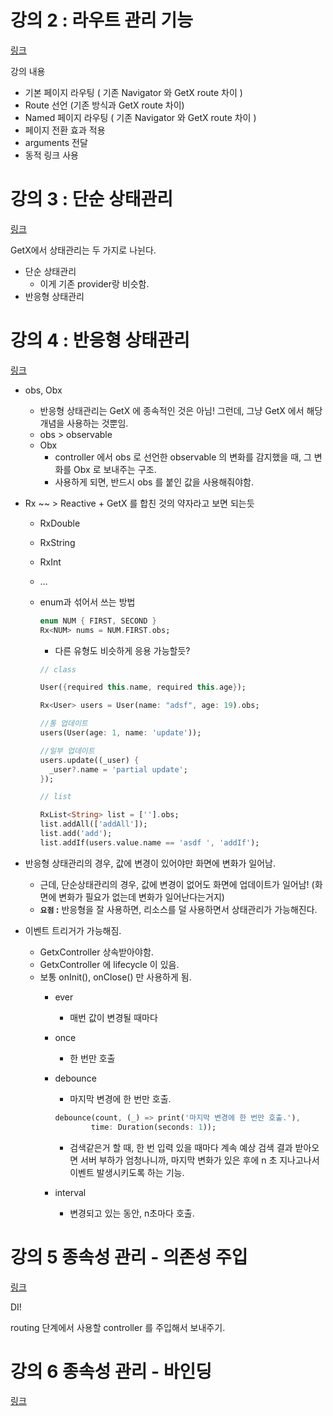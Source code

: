 # 강의 2 : 라우트 관리 기능

[링크](https://www.youtube.com/watch?v=OXfG-D4PNpQ)

강의 내용

- 기본 페이지 라우팅 ( 기존 Navigator 와 GetX route 차이 )
- Route 선언 (기존 방식과 GetX route 차이)
- Named 페이지 라우팅 ( 기존 Navigator 와 GetX route 차이 )
- 페이지 전환 효과 적용
- arguments 전달
- 동적 링크 사용

# 강의 3 : 단순 상태관리

[링크](https://www.youtube.com/watch?v=k3hgQu6it4c)

GetX에서 상태관리는 두 가지로 나뉜다.

- 단순 상태관리
    - 이게 기존 provider랑 비슷함.
- 반응형 상태관리

# 강의 4 : 반응형 상태관리
[링크](https://www.youtube.com/watch?v=TjC1ka8fZJw)

- obs, Obx
    - 반응형 상태관리는 GetX 에 종속적인 것은 아님! 그런데, 그냥 GetX 에서 해당 개념을 사용하는 것뿐임.
    - obs > observable
    - Obx
        - controller 에서 obs 로 선언한 observable 의 변화를 감지했을 때, 그 변화를 Obx 로 보내주는 구조.
        - 사용하게 되면, 반드시 obs 를 붙인 값을 사용해줘야함.
- Rx ~~ > Reactive + GetX 를 합친 것의 약자라고 보면 되는듯
    - RxDouble
    - RxString
    - RxInt
    - …
    - enum과 섞어서 쓰는 방법
        
        ```dart
        enum NUM { FIRST, SECOND }
        Rx<NUM> nums = NUM.FIRST.obs;
        ```
        
        - 다른 유형도 비슷하게 응용 가능할듯?
        
        ```dart
        // class
        
        User({required this.name, required this.age});
        
        Rx<User> users = User(name: "adsf", age: 19).obs;
        
        //통 업데이트
        users(User(age: 1, name: 'update'));
        
        //일부 업데이트
        users.update((_user) {
          _user?.name = 'partial update';
        });
        
        // list
        
        RxList<String> list = [''].obs;
        list.addAll(['addAll']);
        list.add('add');
        list.addIf(users.value.name == 'asdf ', 'addIf');
        ```
        
- 반응형 상태관리의 경우, 값에 변경이 있어야만 화면에 변화가 일어남.
    - 근데, 단순상태관리의 경우, 값에 변경이 없어도 화면에 업데이트가 일어남! (화면에 변화가 필요가 없는데 변화가 일어난다는거지)
    - **`요점` :** 반응형을 잘 사용하면, 리소스를 덜 사용하면서 상태관리가 가능해진다.
- 이벤트 트리거가 가능해짐.
    - GetxController 상속받아야함.
    - GetxController 에 lifecycle 이 있음.
    - 보통 onInit(), onClose() 만 사용하게 됨.
        - ever
            - 매번 값이 변경될 때마다
        - once
            - 한 번만 호출
        - debounce
            - 마지막 변경에 한 번만 호출.
            
            ```dart
            debounce(count, (_) => print('마지막 변경에 한 번만 호출.'),
                    time: Duration(seconds: 1));
            ```
            
            - 검색같은거 할 때, 한 번 입력 있을 때마다 계속 예상 검색 결과 받아오면 서버 부하가 엄청나니까, 마지막 변화가 있은 후에 n 초 지나고나서 이벤트 발생시키도록 하는 기능.
        - interval
            - 변경되고 있는 동안, n초마다 호출.

# 강의 5 종속성 관리 - 의존성 주입

[링크](https://www.youtube.com/watch?v=OXfG-D4PNpQ)

DI!

routing 단계에서 사용할 controller 를 주입해서 보내주기.

# 강의 6 종속성 관리 - 바인딩

[링크](https://www.youtube.com/watch?v=O1Bw-mwF9xc&list=PLgRxBCVPaZ_3bPtdyE0Tj-w1CFX01bgUE&index=6)




